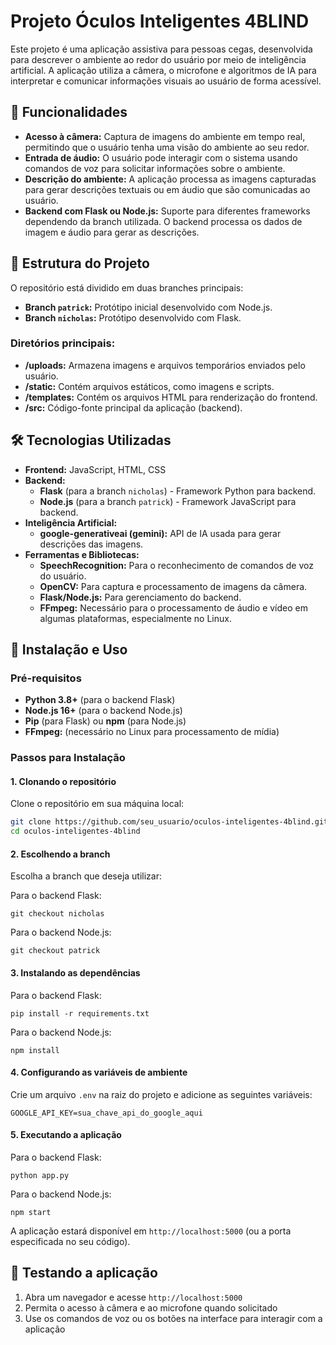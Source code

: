 ﻿# Projeto Óculos Inteligentes 4BLIND

Este projeto é uma aplicação assistiva para pessoas cegas, desenvolvida para descrever o ambiente ao redor do usuário por meio de inteligência artificial. A aplicação utiliza a câmera, o microfone e algoritmos de IA para interpretar e comunicar informações visuais ao usuário de forma acessível.

## 🚀 Funcionalidades

- **Acesso à câmera:** Captura de imagens do ambiente em tempo real, permitindo que o usuário tenha uma visão do ambiente ao seu redor.
- **Entrada de áudio:** O usuário pode interagir com o sistema usando comandos de voz para solicitar informações sobre o ambiente.
- **Descrição do ambiente:** A aplicação processa as imagens capturadas para gerar descrições textuais ou em áudio que são comunicadas ao usuário.
- **Backend com Flask ou Node.js:** Suporte para diferentes frameworks dependendo da branch utilizada. O backend processa os dados de imagem e áudio para gerar as descrições.

## 📂 Estrutura do Projeto

O repositório está dividido em duas branches principais:

- **Branch `patrick`:** Protótipo inicial desenvolvido com Node.js.
- **Branch `nicholas`:** Protótipo desenvolvido com Flask.

### Diretórios principais:

- **/uploads:** Armazena imagens e arquivos temporários enviados pelo usuário.
- **/static:** Contém arquivos estáticos, como imagens e scripts.
- **/templates:** Contém os arquivos HTML para renderização do frontend.
- **/src:** Código-fonte principal da aplicação (backend).

## 🛠️ Tecnologias Utilizadas

- **Frontend:** JavaScript, HTML, CSS
- **Backend:**
  - **Flask** (para a branch `nicholas`) - Framework Python para backend.
  - **Node.js** (para a branch `patrick`) - Framework JavaScript para backend.
- **Inteligência Artificial:**
  - **google-generativeai (gemini):** API de IA usada para gerar descrições das imagens.
- **Ferramentas e Bibliotecas:**
  - **SpeechRecognition:** Para o reconhecimento de comandos de voz do usuário.
  - **OpenCV:** Para captura e processamento de imagens da câmera.
  - **Flask/Node.js:** Para gerenciamento do backend.
  - **FFmpeg:** Necessário para o processamento de áudio e vídeo em algumas plataformas, especialmente no Linux.

## 📖 Instalação e Uso

### Pré-requisitos

- **Python 3.8+** (para o backend Flask)
- **Node.js 16+** (para o backend Node.js)
- **Pip** (para Flask) ou **npm** (para Node.js)
- **FFmpeg:** (necessário no Linux para processamento de mídia)

### Passos para Instalação

#### 1. Clonando o repositório

Clone o repositório em sua máquina local:

```bash
git clone https://github.com/seu_usuario/oculos-inteligentes-4blind.git
cd oculos-inteligentes-4blind
```

#### 2. Escolhendo a branch

Escolha a branch que deseja utilizar:

Para o backend Flask:

```shellscript
git checkout nicholas
```

Para o backend Node.js:

```shellscript
git checkout patrick
```

#### 3. Instalando as dependências

Para o backend Flask:

```shellscript
pip install -r requirements.txt
```

Para o backend Node.js:

```shellscript
npm install
```

#### 4. Configurando as variáveis de ambiente

Crie um arquivo `.env` na raiz do projeto e adicione as seguintes variáveis:

```plaintext
GOOGLE_API_KEY=sua_chave_api_do_google_aqui
```

#### 5. Executando a aplicação

Para o backend Flask:

```shellscript
python app.py
```

Para o backend Node.js:

```shellscript
npm start
```

A aplicação estará disponível em `http://localhost:5000` (ou a porta especificada no seu código).

## 🧪 Testando a aplicação

1. Abra um navegador e acesse `http://localhost:5000`
2. Permita o acesso à câmera e ao microfone quando solicitado
3. Use os comandos de voz ou os botões na interface para interagir com a aplicação

<!--  ## 🤝 Contribuindo

Contribuições são sempre bem-vindas! Por favor, leia o [guia de contribuição](CONTRIBUTING.md) para saber como contribuir para o projeto.

## 📄 Licença

Este projeto está licenciado sob a [MIT License](LICENSE).

## 📞 Contato

Se você tiver alguma dúvida ou sugestão, por favor, abra uma [issue](https://github.com/seu_usuario/oculos-inteligentes-4blind/issues) ou entre em contato conosco através de [[seu_email@exemplo.com](mailto:seu_email@exemplo.com)].
-->
